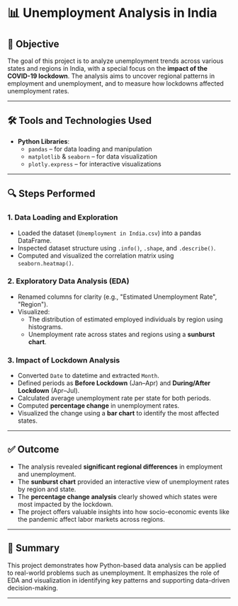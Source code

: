 # 📊 Unemployment Analysis in India

## 📌 Objective

The goal of this project is to analyze unemployment trends across various states and regions in India, with a special focus on the **impact of the COVID-19 lockdown**. The analysis aims to uncover regional patterns in employment and unemployment, and to measure how lockdowns affected unemployment rates.

---

## 🛠️ Tools and Technologies Used

- **Python Libraries**:
  - `pandas` – for data loading and manipulation
  - `matplotlib` & `seaborn` – for data visualization
  - `plotly.express` – for interactive visualizations

---

## 🔍 Steps Performed

### 1. **Data Loading and Exploration**
- Loaded the dataset (`Unemployment in India.csv`) into a pandas DataFrame.
- Inspected dataset structure using `.info()`, `.shape`, and `.describe()`.
- Computed and visualized the correlation matrix using `seaborn.heatmap()`.

### 2. **Exploratory Data Analysis (EDA)**
- Renamed columns for clarity (e.g., "Estimated Unemployment Rate", "Region").
- Visualized:
  - The distribution of estimated employed individuals by region using histograms.
  - Unemployment rate across states and regions using a **sunburst chart**.

### 3. **Impact of Lockdown Analysis**
- Converted `Date` to datetime and extracted `Month`.
- Defined periods as **Before Lockdown** (Jan–Apr) and **During/After Lockdown** (Apr–Jul).
- Calculated average unemployment rate per state for both periods.
- Computed **percentage change** in unemployment rates.
- Visualized the change using a **bar chart** to identify the most affected states.

---

## ✅ Outcome

- The analysis revealed **significant regional differences** in employment and unemployment.
- The **sunburst chart** provided an interactive view of unemployment rates by region and state.
- The **percentage change analysis** clearly showed which states were most impacted by the lockdown.
- The project offers valuable insights into how socio-economic events like the pandemic affect labor markets across regions.

---

## 📂 Summary

This project demonstrates how Python-based data analysis can be applied to real-world problems such as unemployment. It emphasizes the role of EDA and visualization in identifying key patterns and supporting data-driven decision-making.

---

